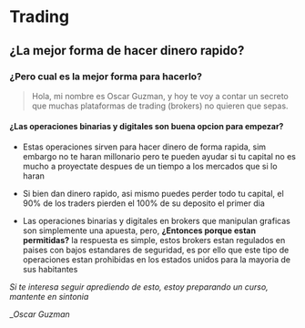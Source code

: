 # Trading #

## ¿La mejor forma de hacer dinero rapido? ##

### ¿Pero cual es la mejor forma para hacerlo? ###

> Hola, mi nombre es Oscar Guzman, y hoy te voy a contar un secreto que muchas plataformas de trading (brokers) no quieren que sepas.

#### ¿Las operaciones binarias y digitales son buena opcion para empezar? ####

- Estas operaciones sirven para hacer dinero de forma rapida, sim embargo no te haran millonario pero te pueden ayudar si tu capital no es mucho a proyectate despues de un tiempo a los mercados que si lo haran

- Si bien dan dinero rapido, asi mismo puedes perder todo tu capital, el 90% de los traders pierden el 100% de su deposito el primer dia

- Las operaciones binarias y digitales en brokers que manipulan graficas son simplemente una apuesta, pero, __¿Entonces porque estan permitidas?__ la respuesta es simple, estos brokers estan regulados en paises con bajos estandares de seguridad, es por ello que este tipo de operaciones estan prohibidas en los estados unidos para la mayoria de sus habitantes

_Si te interesa seguir aprediendo de esto, estoy preparando un curso, mantente en sintonia_

__Oscar Guzman_

